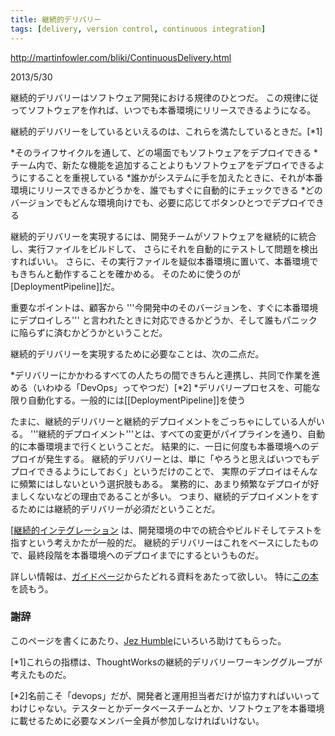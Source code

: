 ```yaml
---
title: 継続的デリバリー
tags: [delivery, version control, continuous integration]
---
```


http://martinfowler.com/bliki/ContinuousDelivery.html

2013/5/30

継続的デリバリーはソフトウェア開発における規律のひとつだ。
この規律に従ってソフトウェアを作れば、いつでも本番環境にリリースできるようになる。

継続的デリバリーをしているといえるのは、これらを満たしているときだ。[*1]

*そのライフサイクルを通して、どの場面でもソフトウェアをデプロイできる
*チーム内で、新たな機能を追加することよりもソフトウェアをデプロイできるようにすることを重視している
*誰かがシステムに手を加えたときに、それが本番環境にリリースできるかどうかを、誰でもすぐに自動的にチェックできる
*どのバージョンでもどんな環境向けでも、必要に応じてボタンひとつでデプロイできる

継続的デリバリーを実現するには、開発チームがソフトウェアを継続的に統合し、実行ファイルをビルドして、
さらにそれを自動的にテストして問題を検出すればいい。
さらに、その実行ファイルを疑似本番環境に置いて、本番環境でもきちんと動作することを確かめる。
そのために使うのが[DeploymentPipeline]]だ。

重要なポイントは、顧客から
'''今開発中のそのバージョンを、すぐに本番環境にデプロイしろ'''
と言われたときに対応できるかどうか、そして誰もパニックに陥らずに済むかどうかということだ。

継続的デリバリーを実現するために必要なことは、次の二点だ。

*デリバリーにかかわるすべての人たちの間できちんと連携し、共同で作業を進める（いわゆる「DevOps」ってやつだ）[*2]
*デリバリープロセスを、可能な限り自動化する。一般的には[[DeploymentPipeline]]を使う

たまに、継続的デリバリーと継続的デプロイメントをごっちゃにしている人がいる。
'''継続的デプロイメント'''とは、すべての変更がパイプラインを通り、自動的に本番環境まで行くということだ。
結果的に、一日に何度も本番環境へのデプロイが発生する。
継続的デリバリーとは、単に「やろうと思えばいつでもデプロイできるようにしておく」というだけのことで、
実際のデプロイはそんなに頻繁にはしないという選択肢もある。
業務的に、あまり頻繁なデプロイが好ましくないなどの理由であることが多い。
つまり、継続的デプロイメントをするためには継続的デリバリーが必須だということだ。

[[継続的インテグレーション](http://martinfowler.com/articles/continuousIntegration.html)
は、開発環境の中での統合やビルドそしてテストを指すという考えかたが一般的だ。
継続的デリバリーはこれをベースにしたもので、最終段階を本番環境へのデプロイまでにするというものだ。

詳しい情報は、[ガイドページ](http://martinfowler.com/delivery.html)からたどれる資料をあたって欲しい。
特に[この本](http://martinfowler.com/books/continuousDelivery.html)を読もう。

### 謝辞

このページを書くにあたり、[Jez Humble](http://continuousdelivery.com/)にいろいろ助けてもらった。

[*1]これらの指標は、ThoughtWorksの継続的デリバリーワーキンググループが考えたものだ。

[*2]名前こそ「devops」だが、開発者と運用担当者だけが協力すればいいってわけじゃない。テスターとかデータベースチームとか、ソフトウェアを本番環境に載せるために必要なメンバー全員が参加しなければいけない。
